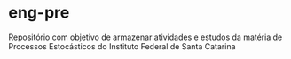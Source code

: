 # eng-pre

Repositório com objetivo de armazenar atividades e estudos da matéria de Processos Estocásticos do Instituto Federal de Santa Catarina